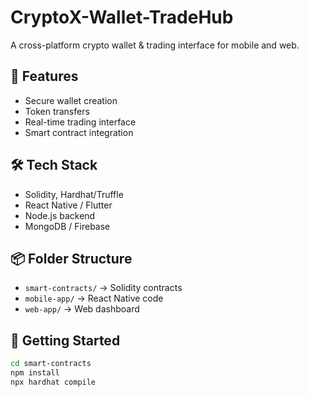 # CryptoX-Wallet-TradeHub

A cross-platform crypto wallet & trading interface for mobile and web.

## 🔐 Features
- Secure wallet creation
- Token transfers
- Real-time trading interface
- Smart contract integration

## 🛠 Tech Stack
- Solidity, Hardhat/Truffle
- React Native / Flutter
- Node.js backend
- MongoDB / Firebase

## 📦 Folder Structure
- `smart-contracts/` → Solidity contracts
- `mobile-app/` → React Native code
- `web-app/` → Web dashboard

## 🚀 Getting Started
```bash
cd smart-contracts
npm install
npx hardhat compile
